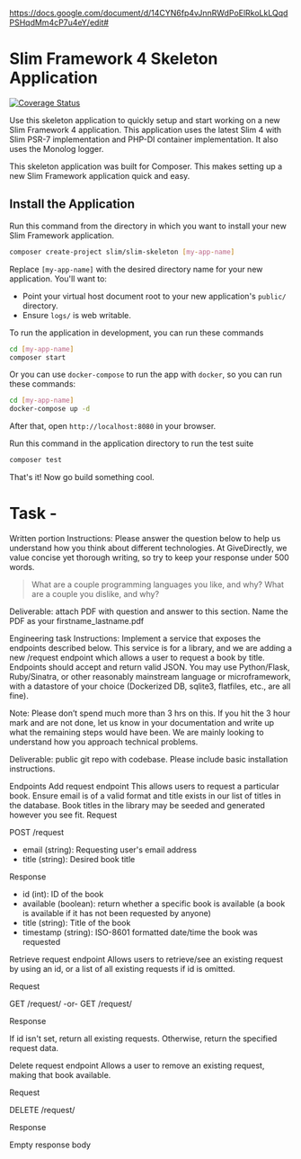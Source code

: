 https://docs.google.com/document/d/14CYN6fp4vJnnRWdPoElRkoLkLQqdPSHqdMm4cP7u4eY/edit#


# Slim Framework 4 Skeleton Application

[![Coverage Status](https://coveralls.io/repos/github/slimphp/Slim-Skeleton/badge.svg?branch=master)](https://coveralls.io/github/slimphp/Slim-Skeleton?branch=master)

Use this skeleton application to quickly setup and start working on a new Slim Framework 4 application. This application uses the latest Slim 4 with Slim PSR-7 implementation and PHP-DI container implementation. It also uses the Monolog logger.

This skeleton application was built for Composer. This makes setting up a new Slim Framework application quick and easy.

## Install the Application

Run this command from the directory in which you want to install your new Slim Framework application.

```bash
composer create-project slim/slim-skeleton [my-app-name]
```

Replace `[my-app-name]` with the desired directory name for your new application. You'll want to:

* Point your virtual host document root to your new application's `public/` directory.
* Ensure `logs/` is web writable.

To run the application in development, you can run these commands 

```bash
cd [my-app-name]
composer start
```

Or you can use `docker-compose` to run the app with `docker`, so you can run these commands:
```bash
cd [my-app-name]
docker-compose up -d
```
After that, open `http://localhost:8080` in your browser.

Run this command in the application directory to run the test suite

```bash
composer test
```

That's it! Now go build something cool.









# Task -



Written portion
Instructions: Please answer the question below to help us understand how you think about different technologies. At GiveDirectly, we value concise yet thorough writing, so try to keep your response under 500 words. 


> What are a couple programming languages you like, and why? What are a couple you dislike, and why?

Deliverable: attach PDF with question and answer to this section. Name the PDF as your firstname_lastname.pdf



Engineering task
Instructions: Implement a service that exposes the endpoints described below. This service is for a library, and we are adding a new ​/request endpoint which allows a user to request a book by title. Endpoints should accept and return valid JSON.  You may use Python/Flask, Ruby/Sinatra, or other reasonably mainstream language or microframework, with a datastore of your choice (Dockerized DB, sqlite3, flatfiles, etc., are all fine).

Note: Please don’t spend much more than 3 hrs on this. If you hit the 3 hour mark and are not done, let us know in your documentation and write up what the remaining steps would have been. We are mainly looking to understand how you approach technical problems. 

Deliverable: public git repo with codebase. Please include basic installation instructions.

Endpoints
Add request endpoint 
This allows users to request a particular book. Ensure email is of a valid format and title exists in our list of titles in the database. Book titles in the library may be seeded and generated however you see fit.
Request

POST /request

- email (string): Requesting user's email address
- title (string): Desired book title

Response

- id (int): ID of the book
- available (boolean): return whether a specific book is available (a book is available if it has not been requested by anyone)
- title (string): Title of the book
- timestamp (string): ISO-8601 formatted date/time the book was requested

Retrieve request endpoint
Allows users to retrieve/see an existing request by using an id, or a list of all existing requests if id is omitted.

Request

GET /request/ -or- GET /request/<id>

Response

If id isn't set, return all existing requests. Otherwise, return the specified request data.

Delete request endpoint
Allows a user to remove an existing request, making that book available.

Request

DELETE /request/<id>

Response

Empty response body

